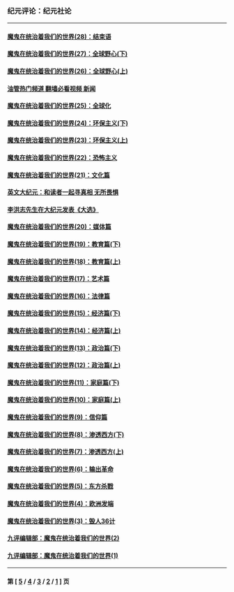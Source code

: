### 纪元评论：纪元社论
---
#### [魔鬼在统治着我们的世界(28)：结束语](../../pages/nsc422/n10936246.md?12170330) 
#### [魔鬼在统治着我们的世界(27)：全球野心(下)](../../pages/nsc422/n10928319.md?12170330) 
#### [魔鬼在统治着我们的世界(26)：全球野心(上)](../../pages/nsc422/n10900318.md?12170330) 
#### [油管热门频道 翻墙必看视频 新闻](ok?12170330)
#### [魔鬼在统治着我们的世界(25)：全球化](../../pages/nsc422/n10788205.md?12170330) 
#### [魔鬼在统治着我们的世界(24)：环保主义(下)](../../pages/nsc422/n10695307.md?12170330) 
#### [魔鬼在统治着我们的世界(23)：环保主义(上)](../../pages/nsc422/n10688613.md?12170330) 
#### [魔鬼在统治着我们的世界(22)：恐怖主义](../../pages/nsc422/n10614727.md?12170330) 
#### [魔鬼在统治着我们的世界(21)：文化篇](../../pages/nsc422/n10597706.md?12170330) 
#### [英文大纪元：和读者一起寻真相 无所畏惧](../../pages/nsc422/n12542027.md?12170330) 
#### [李洪志先生在大纪元发表《大选》](../../pages/nsc422/n12534746.md?12170330) 
#### [魔鬼在统治着我们的世界(20)：媒体篇](../../pages/nsc422/n10586579.md?12170330) 
#### [魔鬼在统治着我们的世界(19)：教育篇(下)](../../pages/nsc422/n10564808.md?12170330) 
#### [魔鬼在统治着我们的世界(18)：教育篇(上)](../../pages/nsc422/n10526970.md?12170330) 
#### [魔鬼在统治着我们的世界(17)：艺术篇](../../pages/nsc422/n10499093.md?12170330) 
#### [魔鬼在统治着我们的世界(16)：法律篇](../../pages/nsc422/n10485969.md?12170330) 
#### [魔鬼在统治着我们的世界(15)：经济篇(下)](../../pages/nsc422/n10469975.md?12170330) 
#### [魔鬼在统治着我们的世界(14)：经济篇(上)](../../pages/nsc422/n10457370.md?12170330) 
#### [魔鬼在统治着我们的世界(13)：政治篇(下)](../../pages/nsc422/n10448270.md?12170330) 
#### [魔鬼在统治着我们的世界(12)：政治篇(上)](../../pages/nsc422/n10444576.md?12170330) 
#### [魔鬼在统治着我们的世界(11)：家庭篇(下)](../../pages/nsc422/n10440961.md?12170330) 
#### [魔鬼在统治着我们的世界(10)：家庭篇(上)](../../pages/nsc422/n10435448.md?12170330) 
#### [魔鬼在统治着我们的世界(9)：信仰篇](../../pages/nsc422/n10432159.md?12170330) 
#### [魔鬼在统治着我们的世界(8)：渗透西方(下)](../../pages/nsc422/n10429603.md?12170330) 
#### [魔鬼在统治着我们的世界(7)：渗透西方(上)](../../pages/nsc422/n10426013.md?12170330) 
#### [魔鬼在统治着我们的世界(6)：输出革命](../../pages/nsc422/n10421536.md?12170330) 
#### [魔鬼在统治着我们的世界(5)：东方杀戮](../../pages/nsc422/n10417707.md?12170330) 
#### [魔鬼在统治着我们的世界(4)：欧洲发端](../../pages/nsc422/n10414890.md?12170330) 
#### [魔鬼在统治着我们的世界(3)：毁人36计](../../pages/nsc422/n10411583.md?12170330) 
#### [九评编辑部：魔鬼在统治着我们的世界(2)](../../pages/nsc422/n10410036.md?12170330) 
#### [九评编辑部：魔鬼在统治着我们的世界(1)](../../pages/nsc422/n10406825.md?12170330) 

---
#### 第 [ [5](./5.md?12170330) / [4](./4.md?12170330) / [3](./3.md?12170330) / [2](./2.md?12170330) / [1](./1.md?12170330) ] 页
